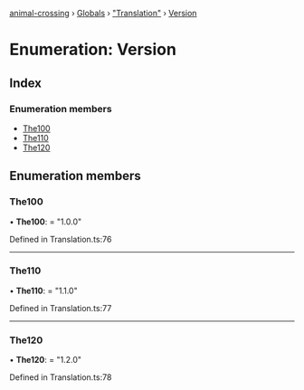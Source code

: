 [animal-crossing](../README.md) › [Globals](../globals.md) › ["Translation"](../modules/_translation_.md) › [Version](_translation_.version.md)

# Enumeration: Version

## Index

### Enumeration members

* [The100](_translation_.version.md#the100)
* [The110](_translation_.version.md#the110)
* [The120](_translation_.version.md#the120)

## Enumeration members

###  The100

• **The100**: = "1.0.0"

Defined in Translation.ts:76

___

###  The110

• **The110**: = "1.1.0"

Defined in Translation.ts:77

___

###  The120

• **The120**: = "1.2.0"

Defined in Translation.ts:78
